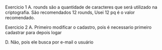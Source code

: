 Exercicio 1
A. rounds são a quantidade de caracteres que será utilizado na criptografia. São recomendados 12 rounds, Usei 12 pq é o valor recomendado.

Exercicio 2
A. Primeiro modificar o cadastro, pois é necessario primeiro cadastrar para depois logar

D. Não, pois ele busca por e-mail o usuário